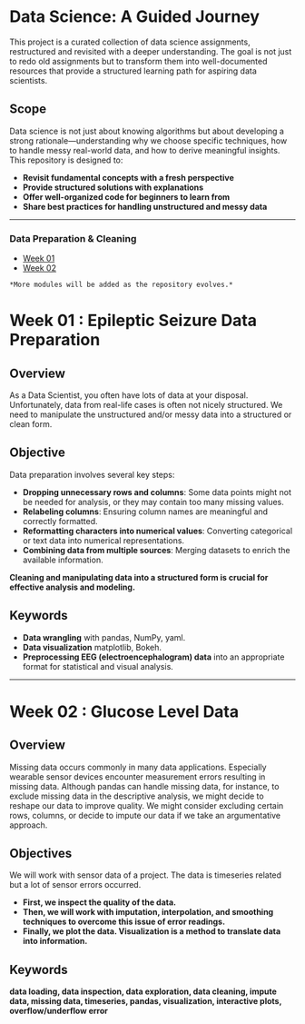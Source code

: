 # Data Science: A Guided Journey

This project is a curated collection of data science assignments, restructured and revisited with a deeper understanding. The goal is not just to redo old assignments but to transform them into well-documented resources that provide a structured learning path for aspiring data scientists.

## Scope
Data science is not just about knowing algorithms but about developing a strong rationale—understanding why we choose specific techniques, how to handle messy real-world data, and how to derive meaningful insights. This repository is designed to:

- **Revisit fundamental concepts with a fresh perspective**
- **Provide structured solutions with explanations**
- **Offer well-organized code for beginners to learn from**
- **Share best practices for handling unstructured and messy data**

---

### **Data Preparation & Cleaning**  
- [Week 01](#week-01-epileptic-seizure-data-preparation)  
- [Week 02](#week-02-glucose-level-data)

`*More modules will be added as the repository evolves.* `


# Week 01 : Epileptic Seizure Data Preparation


## Overview
As a Data Scientist, you often have lots of data at your disposal. Unfortunately, data from real-life cases is often not nicely structured. We need to manipulate the unstructured and/or messy data into a structured or clean form.

## Objective
Data preparation involves several key steps:
- **Dropping unnecessary rows and columns**: Some data points might not be needed for analysis, or they may contain too many missing values.
- **Relabeling columns**: Ensuring column names are meaningful and correctly formatted.
- **Reformatting characters into numerical values**: Converting categorical or text data into numerical representations.
- **Combining data from multiple sources**: Merging datasets to enrich the available information.

**Cleaning and manipulating data into a structured form is crucial for effective analysis and modeling.**

## Keywords
- **Data wrangling** with pandas, NumPy, yaml.
- **Data visualization** matplotlib, Bokeh.
- **Preprocessing EEG (electroencephalogram) data** into an appropriate format for statistical and visual analysis.

---

# Week 02 : Glucose Level Data

## Overview
Missing data occurs commonly in many data applications. Especially wearable sensor devices encounter measurement errors resulting in missing data. Although pandas can handle missing data, for instance, to exclude missing data in the descriptive analysis, we might decide to reshape our data to improve quality. We might consider excluding certain rows, columns, or decide to impute our data if we take an argumentative approach.

## Objectives
We will work with sensor data of a project. The data is timeseries related but a lot of sensor errors occurred.
- **First, we inspect the quality of the data.**
- **Then, we will work with imputation, interpolation, and smoothing techniques to overcome this issue of error readings.**
- **Finally, we plot the data. Visualization is a method to translate data into information.**

## Keywords
**data loading, data inspection, data exploration, data cleaning, impute data, missing data, timeseries, pandas, visualization, interactive plots, overflow/underflow error**